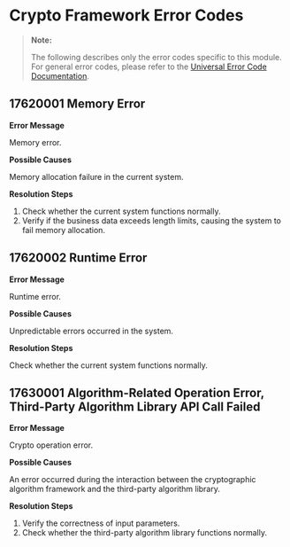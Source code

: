 # Crypto Framework Error Codes

> **Note:**
>
> The following describes only the error codes specific to this module. For general error codes, please refer to the [Universal Error Code Documentation](cj-errorcode-universal.md).

## 17620001 Memory Error

**Error Message**

Memory error.

**Possible Causes**

Memory allocation failure in the current system.

**Resolution Steps**

1. Check whether the current system functions normally.
2. Verify if the business data exceeds length limits, causing the system to fail memory allocation.

## 17620002 Runtime Error

**Error Message**

Runtime error.

**Possible Causes**

Unpredictable errors occurred in the system.

**Resolution Steps**

Check whether the current system functions normally.

## 17630001 Algorithm-Related Operation Error, Third-Party Algorithm Library API Call Failed

**Error Message**

Crypto operation error.

**Possible Causes**

An error occurred during the interaction between the cryptographic algorithm framework and the third-party algorithm library.

**Resolution Steps**

1. Verify the correctness of input parameters.
2. Check whether the third-party algorithm library functions normally.